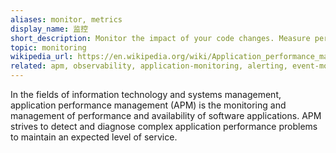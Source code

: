 ```yaml
---
aliases: monitor, metrics
display_name: 监控
short_description: Monitor the impact of your code changes. Measure performance, track errors, and analyze your application.
topic: monitoring
wikipedia_url: https://en.wikipedia.org/wiki/Application_performance_management
related: apm, observability, application-monitoring, alerting, event-monitoring, checkmk
---
```

In the fields of information technology and systems management, application performance management (APM) is the monitoring and management of performance and availability of software applications. APM strives to detect and diagnose complex application performance problems to maintain an expected level of service.
